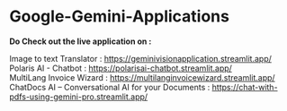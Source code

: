 # Google-Gemini-Applications

**Do Check out the live application on :**

Image to text Translator : https://geminivisionapplication.streamlit.app/  <br>
Polaris AI - Chatbot : https://polarisai-chatbot.streamlit.app/  <br>
MultiLang Invoice Wizard : https://multilanginvoicewizard.streamlit.app/ <br>
ChatDocs AI – Conversational AI for your Documents : https://chat-with-pdfs-using-gemini-pro.streamlit.app/
